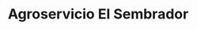 ---
title: "Agroservicio El Sembrador"
url: /sonsonate/agroservicio-el-sembrador/
shop: mascotas
---